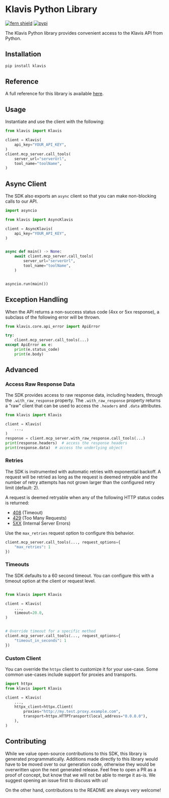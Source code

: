 # Klavis Python Library

[![fern shield](https://img.shields.io/badge/%F0%9F%8C%BF-Built%20with%20Fern-brightgreen)](https://buildwithfern.com?utm_source=github&utm_medium=github&utm_campaign=readme&utm_source=https%3A%2F%2Fgithub.com%2FKlavis-AI%2Fpython-sdk)
[![pypi](https://img.shields.io/pypi/v/klavis)](https://pypi.python.org/pypi/klavis)

The Klavis Python library provides convenient access to the Klavis API from Python.

## Installation

```sh
pip install klavis
```

## Reference

A full reference for this library is available [here](https://github.com/Klavis-AI/python-sdk/blob/HEAD/./reference.md).

## Usage

Instantiate and use the client with the following:

```python
from klavis import Klavis

client = Klavis(
    api_key="YOUR_API_KEY",
)
client.mcp_server.call_tools(
    server_url="serverUrl",
    tool_name="toolName",
)
```

## Async Client

The SDK also exports an `async` client so that you can make non-blocking calls to our API.

```python
import asyncio

from klavis import AsyncKlavis

client = AsyncKlavis(
    api_key="YOUR_API_KEY",
)


async def main() -> None:
    await client.mcp_server.call_tools(
        server_url="serverUrl",
        tool_name="toolName",
    )


asyncio.run(main())
```

## Exception Handling

When the API returns a non-success status code (4xx or 5xx response), a subclass of the following error
will be thrown.

```python
from klavis.core.api_error import ApiError

try:
    client.mcp_server.call_tools(...)
except ApiError as e:
    print(e.status_code)
    print(e.body)
```

## Advanced

### Access Raw Response Data

The SDK provides access to raw response data, including headers, through the `.with_raw_response` property.
The `.with_raw_response` property returns a "raw" client that can be used to access the `.headers` and `.data` attributes.

```python
from klavis import Klavis

client = Klavis(
    ...,
)
response = client.mcp_server.with_raw_response.call_tools(...)
print(response.headers)  # access the response headers
print(response.data)  # access the underlying object
```

### Retries

The SDK is instrumented with automatic retries with exponential backoff. A request will be retried as long
as the request is deemed retryable and the number of retry attempts has not grown larger than the configured
retry limit (default: 2).

A request is deemed retryable when any of the following HTTP status codes is returned:

- [408](https://developer.mozilla.org/en-US/docs/Web/HTTP/Status/408) (Timeout)
- [429](https://developer.mozilla.org/en-US/docs/Web/HTTP/Status/429) (Too Many Requests)
- [5XX](https://developer.mozilla.org/en-US/docs/Web/HTTP/Status/500) (Internal Server Errors)

Use the `max_retries` request option to configure this behavior.

```python
client.mcp_server.call_tools(..., request_options={
    "max_retries": 1
})
```

### Timeouts

The SDK defaults to a 60 second timeout. You can configure this with a timeout option at the client or request level.

```python

from klavis import Klavis

client = Klavis(
    ...,
    timeout=20.0,
)


# Override timeout for a specific method
client.mcp_server.call_tools(..., request_options={
    "timeout_in_seconds": 1
})
```

### Custom Client

You can override the `httpx` client to customize it for your use-case. Some common use-cases include support for proxies
and transports.

```python
import httpx
from klavis import Klavis

client = Klavis(
    ...,
    httpx_client=httpx.Client(
        proxies="http://my.test.proxy.example.com",
        transport=httpx.HTTPTransport(local_address="0.0.0.0"),
    ),
)
```

## Contributing

While we value open-source contributions to this SDK, this library is generated programmatically.
Additions made directly to this library would have to be moved over to our generation code,
otherwise they would be overwritten upon the next generated release. Feel free to open a PR as
a proof of concept, but know that we will not be able to merge it as-is. We suggest opening
an issue first to discuss with us!

On the other hand, contributions to the README are always very welcome!
